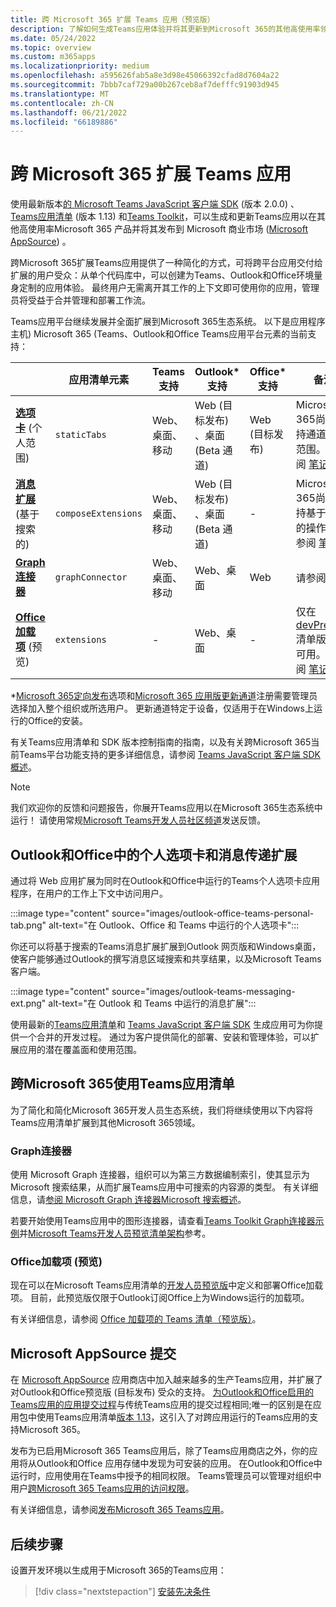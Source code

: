 ```yaml
---
title: 跨 Microsoft 365 扩展 Teams 应用（预览版）
description: 了解如何生成Teams应用体验并将其更新到Microsoft 365的其他高使用率领域。
ms.date: 05/24/2022
ms.topic: overview
ms.custom: m365apps
ms.localizationpriority: medium
ms.openlocfilehash: a595626fab5a8e3d98e45066392cfad8d7604a22
ms.sourcegitcommit: 7bbb7caf729a00b267ceb8af7defffc91903d945
ms.translationtype: MT
ms.contentlocale: zh-CN
ms.lasthandoff: 06/21/2022
ms.locfileid: "66189886"
---
```

# <a name="extend-teams-apps-across-microsoft-365"></a>跨 Microsoft 365 扩展 Teams 应用

使用最新版本[的 Microsoft Teams JavaScript 客户端 SDK](../tabs/how-to/using-teams-client-sdk.md) (版本 2.0.0) 、[Teams应用清单](../resources/schema/manifest-schema.md) (版本 1.13) 和[Teams Toolkit](../toolkit/visual-studio-code-overview.md)，可以生成和更新Teams应用以在其他高使用率Microsoft 365 产品并将其发布到 Microsoft 商业市场 ([Microsoft AppSource](https://appsource.microsoft.com/)) 。

跨Microsoft 365扩展Teams应用提供了一种简化的方式，可将跨平台应用交付给扩展的用户受众：从单个代码库中，可以创建为Teams、Outlook和Office环境量身定制的应用体验。 最终用户无需离开其工作的上下文即可使用你的应用，管理员将受益于合并管理和部署工作流。

Teams应用平台继续发展并全面扩展到Microsoft 365生态系统。 以下是应用程序主机) Microsoft 365 (Teams、Outlook和Office Teams应用平台元素的当前支持：

|          | 应用清单元素 | Teams支持 |Outlook* 支持 | Office* 支持 | 备注 |
|--|--|--|--|--|--|
| [**选项卡**](../tabs/what-are-tabs.md) (个人范围)     |`staticTabs`  | Web、桌面、移动 | Web (目标发布) 、桌面 (Beta 通道)  | Web (目标发布) | Microsoft 365尚不支持通道和组范围。 请参阅 [笔记](../tabs/how-to/using-teams-client-sdk.md#microsoft-365-support-running-teams-apps-in-office-and-outlook)。
| [**消息扩展**](../messaging-extensions/what-are-messaging-extensions.md) (基于搜索的) | `composeExtensions` | Web、桌面、移动| Web (目标发布) 、桌面 (Beta 通道) | - |Microsoft 365尚不支持基于操作的操作。 请参阅 [笔记](extend-m365-teams-message-extension.md#preview-your-message-extension-in-outlook)。 |
| [**Graph连接器**](/graph/connecting-external-content-connectors-overview)| `graphConnector` | Web、桌面、移动| Web、桌面 | Web| 请参阅 [笔记](#graph-connectors)
| [**Office加载项**](/office/dev/add-ins/develop/json-manifest-overview) (预览)  | `extensions` | - | Web、桌面 | - | 仅在 [devPreview](../resources/schema/manifest-schema-dev-preview.md) 清单版本中可用。 请参阅 [笔记](#office-add-ins-preview)。|

\*[Microsoft 365定向发布](/microsoft-365/admin/manage/release-options-in-office-365)选项和[Microsoft 365 应用版更新通道](/deployoffice/change-update-channels)注册需要管理员选择加入整个组织或所选用户。 更新通道特定于设备，仅适用于在Windows上运行的Office的安装。

有关Teams应用清单和 SDK 版本控制指南的指南，以及有关跨Microsoft 365当前Teams平台功能支持的更多详细信息，请参阅 [Teams JavaScript 客户端 SDK 概述](../tabs/how-to/using-teams-client-sdk.md)。

> [!NOTE]
> 我们欢迎你的反馈和问题报告，你展开Teams应用以在Microsoft 365生态系统中运行！ 请使用常规[Microsoft Teams开发人员社区频道](/microsoftteams/platform/feedback)发送反馈。

## <a name="personal-tabs-and-messaging-extensions-in-outlook-and-office"></a>Outlook和Office中的个人选项卡和消息传递扩展

通过将 Web 应用扩展为同时在Outlook和Office中运行的Teams个人选项卡应用程序，在用户的工作上下文中访问用户。

:::image type="content" source="images/outlook-office-teams-personal-tab.png" alt-text="在 Outlook、Office 和 Teams 中运行的个人选项卡":::

你还可以将基于搜索的Teams消息扩展扩展到Outlook 网页版和Windows桌面，使客户能够通过Outlook的撰写消息区域搜索和共享结果，以及Microsoft Teams客户端。

:::image type="content" source="images/outlook-teams-messaging-ext.png" alt-text="在 Outlook 和 Teams 中运行的消息扩展":::

使用最新的[Teams应用清单](../resources/schema/manifest-schema.md)和 [Teams JavaScript 客户端 SDK](../tabs/how-to/using-teams-client-sdk.md) 生成应用可为你提供一个合并的开发过程。 通过为客户提供简化的部署、安装和管理体验，可以扩展应用的潜在覆盖面和使用范围。

## <a name="use-teams-app-manifest-across-microsoft-365"></a>跨Microsoft 365使用Teams应用清单

为了简化和简化Microsoft 365开发人员生态系统，我们将继续使用以下内容将Teams应用清单扩展到其他Microsoft 365领域。

### <a name="graph-connectors"></a>Graph连接器

使用 Microsoft Graph 连接器，组织可以为第三方数据编制索引，使其显示为Microsoft 搜索结果，从而扩展Teams应用中可搜索的内容源的类型。
有关详细信息，请[参阅 Microsoft Graph 连接器Microsoft 搜索概述](/microsoftsearch/connectors-overview)。

若要开始使用Teams应用中的图形连接器，请查看[Teams Toolkit Graph连接器示例](https://aka.ms/teamsfx-graph-connector-sample)并[Microsoft Teams开发人员预览清单架构](../resources/schema/manifest-schema-dev-preview.md)参考。

### <a name="office-add-ins-preview"></a>Office加载项 (预览) 

现在可以在Microsoft Teams应用清单的[开发人员预览版](../resources/schema/manifest-schema-dev-preview.md)中定义和部署Office加载项。 目前，此预览版仅限于Outlook订阅Office上为Windows运行的加载项。

有关详细信息，请参阅 [Office 加载项的 Teams 清单（预览版）](/office/dev/add-ins/develop/json-manifest-overview)。

## <a name="microsoft-appsource-submission"></a>Microsoft AppSource 提交

在 [Microsoft AppSource](https://appsource.microsoft.com/) 应用商店中加入越来越多的生产Teams应用，并扩展了对Outlook和Office预览版 (目标发布) 受众的支持。 [为Outlook和Office启用的Teams应用的应用提交过程](../concepts/deploy-and-publish/appsource/publish.md)与传统Teams应用的提交过程相同;唯一的区别是在应用包中使用Teams应用清单[版本 1.13](../tabs/how-to/using-teams-client-sdk.md)，这引入了对跨应用运行的Teams应用的支持Microsoft 365。

发布为已启用Microsoft 365 Teams应用后，除了Teams应用商店之外，你的应用将从Outlook和Office 应用存储中发现为可安装的应用。 在Outlook和Office中运行时，应用使用在Teams中授予的相同权限。 Teams管理员可以管理对组织中用户[跨Microsoft 365 Teams应用的访问权限](/MicrosoftTeams/manage-third-party-teams-apps)。

有关详细信息，请参阅[发布Microsoft 365 Teams应用](publish.md)。

## <a name="next-step"></a>后续步骤

设置开发环境以生成用于Microsoft 365的Teams应用：

> [!div class="nextstepaction"]
> [安装先决条件](prerequisites.md)

